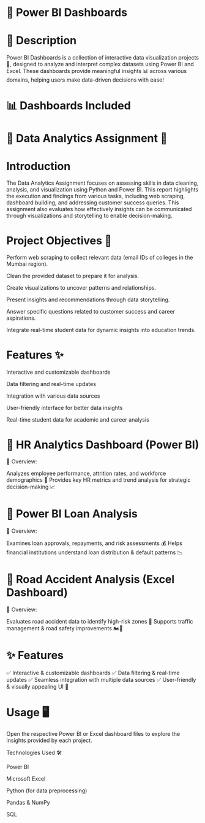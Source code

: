 # 🚀 Power BI Dashboards

# 📌 Description
Power BI Dashboards is a collection of interactive data visualization projects 🎯, designed to analyze and interpret complex datasets using Power BI and Excel. These dashboards provide meaningful insights 📊 across various domains, helping users make data-driven decisions with ease!

  # 📊 Dashboards Included

# 🔹 Data Analytics Assignment 📌
#  Introduction
The Data Analytics Assignment focuses on assessing skills in data cleaning, analysis, and visualization using Python and Power BI. This report highlights the execution and findings from various tasks, including web scraping, dashboard building, and addressing customer success queries.
This assignment also evaluates how effectively insights can be communicated through visualizations and storytelling to enable decision-making.

# Project Objectives 🎯

Perform web scraping to collect relevant data (email IDs of colleges in the Mumbai region).

Clean the provided dataset to prepare it for analysis.

Create visualizations to uncover patterns and relationships.

Present insights and recommendations through data storytelling.

Answer specific questions related to customer success and career aspirations.

Integrate real-time student data for dynamic insights into education trends.

# Features ✨

Interactive and customizable dashboards

Data filtering and real-time updates

Integration with various data sources

User-friendly interface for better data insights

Real-time student data for academic and career analysis



# 🔹 HR Analytics Dashboard (Power BI)
📌 Overview:

Analyzes employee performance, attrition rates, and workforce demographics 👥
Provides key HR metrics and trend analysis for strategic decision-making 📈

# 🔹 Power BI Loan Analysis
📌 Overview:

Examines loan approvals, repayments, and risk assessments 💰
Helps financial institutions understand loan distribution & default patterns 📉

# 🔹 Road Accident Analysis (Excel Dashboard)
📌 Overview:

Evaluates road accident data to identify high-risk zones 🚦
Supports traffic management & road safety improvements 🏍️🚗

# ✨ Features
✅ Interactive & customizable dashboards
✅ Data filtering & real-time updates
✅ Seamless integration with multiple data sources
✅ User-friendly & visually appealing UI 🎨


# Usage 🖥️

Open the respective Power BI or Excel dashboard files to explore the insights provided by each project.

Technologies Used 🛠️

Power BI

Microsoft Excel

Python (for data preprocessing)

Pandas & NumPy

SQL
